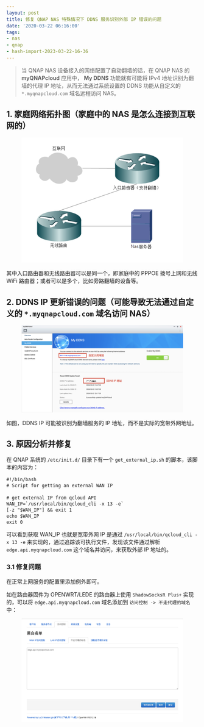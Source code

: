```yaml
---
layout: post
title: 修复 QNAP NAS 特殊情况下 DDNS 服务识别外部 IP 错误的问题
date: '2020-03-22 06:16:00'
tags:
- nas
- qnap
- hash-import-2023-03-22-16-36
---
```


> 当 QNAP NAS 设备接入的网络配置了自动翻墙的话，在 QNAP NAS 的 **myQNAPcloud** 应用中， **My DDNS** 功能就有可能将 IPv4 地址识别为翻墙的代理 IP 地址，从而无法通过系统设置的 DDNS 功能从自定义的 `*.myqnapcloud.com` 域名远程访问 NAS。

## 1. 家庭网络拓扑图（家庭中的 NAS 是怎么连接到互联网的）
<figure class="kg-card kg-image-card"><img src="https://raw.githubusercontent.com/5cr1pt/img4markdown/master/pics/20200322162710.png" class="kg-image" alt loading="lazy"></figure>

其中入口路由器和无线路由器可以是同一个，即家庭中的 PPPOE 拨号上网和无线 WiFi 路由器；或者可以是多个，比如旁路翻墙的设备等。

## 2. DDNS IP 更新错误的问题（可能导致无法通过自定义的 `*.myqnapcloud.com` 域名访问 NAS）
<figure class="kg-card kg-image-card"><img src="https://raw.githubusercontent.com/5cr1pt/img4markdown/master/pics/20200322163320.png" class="kg-image" alt loading="lazy"></figure>

如图，DDNS IP 可能被识别为翻墙服务的 IP 地址，而不是实际的宽带外网地址。

## 3. 原因分析并修复

在 QNAP 系统的 `/etc/init.d/` 目录下有一个 `get_external_ip.sh` 的脚本，该脚本的内容为：

    #!/bin/bash
    # Script for getting an external WAN IP
    
    # get external IP from qcloud API
    WAN_IP=`/usr/local/bin/qcloud_cli -x 13 -e`
    [-z "$WAN_IP"] && exit 1
    echo $WAN_IP
    exit 0

可以看到获取 WAN\_IP 也就是宽带外网 IP 是通过 `/usr/local/bin/qcloud_cli -x 13 -e` 来实现的，通过追踪该可执行文件，发现该文件通过解析 `edge.api.myqnapcloud.com` 这个域名并访问，来获取外部 IP 地址的。

### 3.1 修复问题

在正常上网服务的配置里添加例外即可。

如在路由器固件为 OPENWRT/LEDE 的路由器上使用 `ShadowSocksR Plus+` 实现的，可以将 `edge.api.myqnapcloud.com` 域名添加到 `访问控制 -> 不走代理的域名` 中：

<figure class="kg-card kg-image-card"><img src="https://raw.githubusercontent.com/5cr1pt/img4markdown/master/pics/20200322164521.png" class="kg-image" alt loading="lazy"></figure>